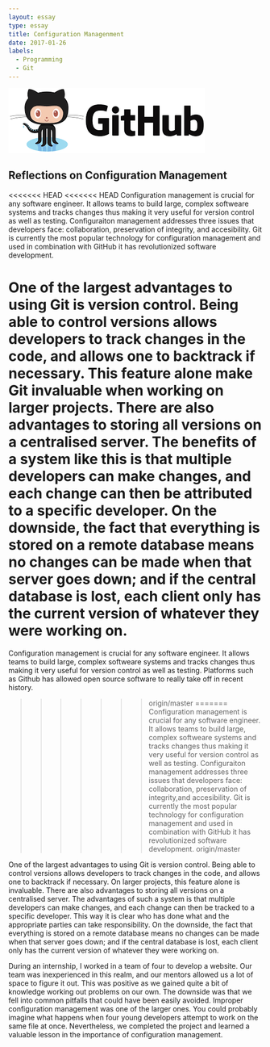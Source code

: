 ```yaml
---
layout: essay
type: essay
title: Configuration Managenment
date: 2017-01-26
labels:
  - Programming
  - Git
---
```


<img class="ui fluid image" src="../images/github.png">

## Reflections on Configuration Management

<<<<<<< HEAD
<<<<<<< HEAD
Configuration management is crucial for any software engineer. It allows teams to build large, complex 
softweare systems and tracks changes thus making it very useful for version control as well as testing. 
Configuraiton management addresses three issues that developers face: collaboration, preservation of integrity,
and accesibility. Git is currently the most popular technology for configuration management and used in combination 
with GitHub it has revolutionized software development. 


One of the largest advantages to using Git is version control. Being able to control versions allows developers 
to track changes in the code, and allows one to backtrack if necessary. This feature alone make Git invaluable 
when working on larger projects. There are also advantages to storing all versions on a centralised server. 
The benefits of a system like this is that multiple developers can make changes, and each change can then be attributed to a 
specific developer. On the downside, the fact that everything is stored on a remote database means no changes can be made when 
that server goes down; and if the central database is lost, each client only has the current version of whatever they were working on.
=======
Configuration management is crucial for any software engineer. It allows teams to build large, complex softweare systems and tracks changes thus making it 
very useful for version control as well as testing. Platforms such as Github has allowed open source software to really take off in recent history. 
>>>>>>> origin/master
=======
Configuration management is crucial for any software engineer. It allows teams to build large, complex softweare systems and tracks changes thus making it very useful for version control as well as testing. Configuraiton management addresses three issues that developers face: collaboration, preservation of integrity,and accesibility. Git is currently the most popular technology for configuration management and used in combination with GitHub it has revolutionized software development. 
>>>>>>> origin/master

One of the largest advantages to using Git is version control. Being able to control versions allows developers to track changes in the code, and allows one to backtrack if necessary. On larger projects, this feature alone is invaluable. There are also advantages to storing all versions on a centralised server. The advantages of such a system is that multiple developers can make changes, and each change can then be tracked to a specific developer. This way it is clear who has done what and the appropriate parties can take responsibility. On the downside, the fact that everything is stored on a remote database means no changes can be made when that server goes down; and if the central database is lost, each client only has the current version of whatever they were working on.

During an internship, I worked in a team of four to develop a website. Our team was inexperienced in this realm, and our mentors allowed us a lot of space to figure it out. This was positive as we gained quite a bit of knowledge working out problems on our own. The downside was that we fell into common pitfalls that could have been easily avoided. Improper configuration management was one of the larger ones. You could probably imagine what happens when four young developers attempt to work on the same file at once. Nevertheless, we completed the project and learned a valuable lesson in the importance of configuration management.  
